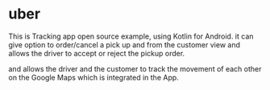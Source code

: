 # uber
This is Tracking app open source example, using Kotlin for Android.
it can give option to order/cancel a pick up and from the customer view and allows the driver to accept or reject the pickup order.

and allows the driver and the customer to track the movement of each other on the Google Maps which is integrated in the App.

